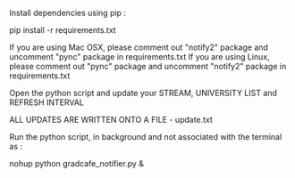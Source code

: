 Install dependencies using pip :

pip install -r requirements.txt

If you are using Mac OSX, please comment out "notify2" package and uncomment "pync" package in requirements.txt
If you are using Linux, please comment out "pync" package and uncomment "notify2" package in requirements.txt

Open the python script and update your STREAM, UNIVERSITY LIST and REFRESH INTERVAL

ALL UPDATES ARE WRITTEN ONTO A FILE - update.txt

Run the python script, in background and not associated with the terminal as :

nohup python gradcafe_notifier.py &
